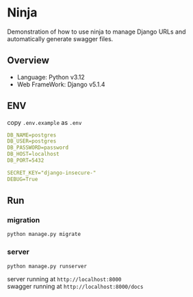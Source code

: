 # Ninja

Demonstration of how to use ninja to manage Django URLs and automatically generate swagger files.  

## Overview

- Language: Python v3.12
- Web FrameWork: Django v5.1.4

## ENV

copy `.env.example` as `.env`

```yaml
DB_NAME=postgres
DB_USER=postgres
DB_PASSWORD=password
DB_HOST=localhost
DB_PORT=5432

SECRET_KEY="django-insecure-"
DEBUG=True
```

## Run

### migration

```bash
python manage.py migrate
```

### server

```bash
python manage.py runserver
```


server running at `http://localhost:8000`  
swagger running at `http://localhost:8000/docs`  

